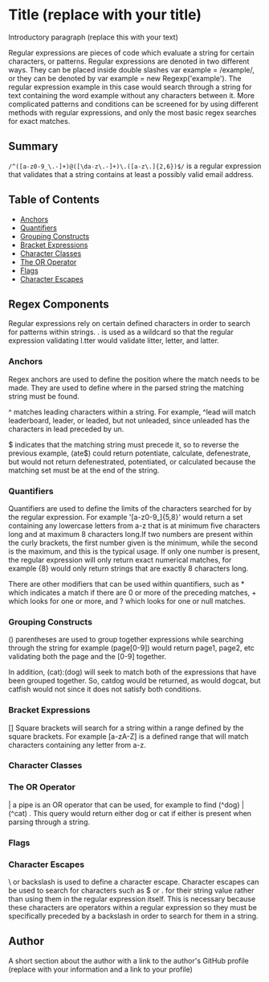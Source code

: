 # Title (replace with your title)

Introductory paragraph (replace this with your text)

Regular expressions are pieces of code which evaluate a string for certain characters, or patterns. Regular expressions are denoted in two different ways.
They can be placed inside double slashes var example = /example/, or they can be denoted by var example = new Regexp('example').
The regular expression example in this case would search through a string for text containing the word example without any characters between it. More complicated patterns and conditions can be screened for by using different methods with regular expressions, and only the most basic regex searches for exact matches.


## Summary
`/^([a-z0-9_\.-]+)@([\da-z\.-]+)\.([a-z\.]{2,6})$/` is a regular expression that validates that a string contains at least a possibly valid email address. 

## Table of Contents

- [Anchors](#anchors)
- [Quantifiers](#quantifiers)
- [Grouping Constructs](#grouping-constructs)
- [Bracket Expressions](#bracket-expressions)
- [Character Classes](#character-classes)
- [The OR Operator](#the-or-operator)
- [Flags](#flags)
- [Character Escapes](#character-escapes)

## Regex Components
Regular expressions rely on certain defined characters in order to search for patterns within strings. . is used as a wildcard so that the regular expression validating l.tter would validate litter, letter, and latter.




### Anchors
Regex anchors are used to define the position where the match needs to be made. They are used to define where in the parsed string the matching string must be found.

^ matches leading characters within a string. For example, ^lead will match leaderboard, leader, or leaded, but not unleaded, since unleaded has the characters in lead preceded by un.

$ indicates that the matching string must precede it, so to reverse the previous example, (ate$) could return potentiate, calculate, defenestrate, but would not return defenestrated, potentiated, or calculated because the matching set must be at the end of the string.

### Quantifiers
Quantifiers are used to define the limits of the characters searched for by the regular expression. For example '[a-z0-9_]{5,8}' would return a set containing any lowercase letters from a-z that is at minimum five characters long and at maximum 8 characters long.If two numbers are present within the curly brackets, the first number given is the minimum, while the second is the maximum, and this is the typical usage. If only one number is present, the regular expression will only return exact numerical matches, for example {8} would only return strings that are exactly 8 characters long.

There are other modifiers that can be used within quantifiers, such as * which indicates a match if there are 0 or more of the preceding matches, + which looks for one or more, and ? which looks for one or null matches.

### Grouping Constructs
() parentheses are used to group together expressions while searching through the string for example (page[0-9]) would return page1, page2, etc validating both the page and the [0-9] together. 

In addition, (cat):(dog) will seek to match both of the expressions that have been grouped together. So, catdog would be returned, as would dogcat, but catfish would not since it does not satisfy both conditions.




### Bracket Expressions

[] Square brackets will search for a string within a range defined by the square brackets. For example [a-zA-Z] is a defined range that will match characters containing any letter from a-z.

### Character Classes



### The OR Operator
| a pipe is an OR operator that can be used, for example to find (^dog) | (^cat) . This query would return either dog or cat if either is present when parsing through a string.

### Flags


### Character Escapes
\ or backslash is used to define a character escape. Character escapes can be used to search for characters such as $ or . for their string value rather than using them in the regular expression itself. This is necessary because these characters are operators within a regular expression so they must be specifically preceded by a backslash in order to search for them in a string.


## Author

A short section about the author with a link to the author's GitHub profile (replace with your information and a link to your profile)
